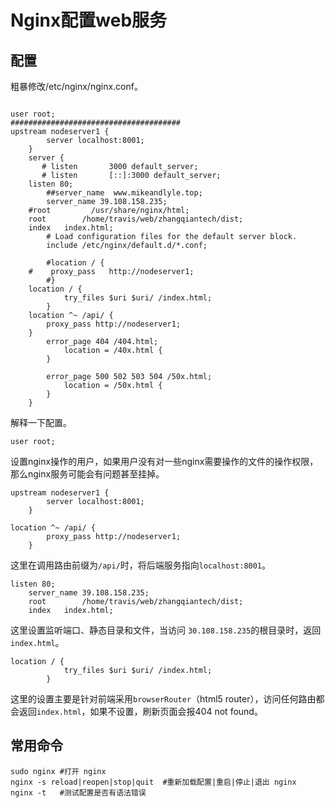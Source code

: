 # Nginx配置web服务
## 配置
粗暴修改/etc/nginx/nginx.conf。
```vim

user root;
######################################
upstream nodeserver1 {
    	server localhost:8001;	
    }
    server {
       # listen       3000 default_server;
       # listen       [::]:3000 default_server;
	listen 80;
        ##server_name  www.mikeandlyle.top;
        server_name 39.108.158.235;
	#root         /usr/share/nginx/html;
	root		/home/travis/web/zhangqiantech/dist;
	index	index.html;
        # Load configuration files for the default server block.
        include /etc/nginx/default.d/*.conf;

        #location / {
	#    proxy_pass   http://nodeserver1;
        #}
	location / {
        	try_files $uri $uri/ /index.html;    
    	}
	location ^~ /api/ {
		proxy_pass http://nodeserver1;
	}
        error_page 404 /404.html;
            location = /40x.html {
        }

        error_page 500 502 503 504 /50x.html;
            location = /50x.html {
        }
    }

```
解释一下配置。
```vim
user root;
```
设置nginx操作的用户，如果用户没有对一些nginx需要操作的文件的操作权限，那么nginx服务可能会有问题甚至挂掉。
```vim
upstream nodeserver1 {
    	server localhost:8001;	
    }
    
location ^~ /api/ {
		proxy_pass http://nodeserver1;
	}
```
这里在调用路由前缀为`/api/`时，将后端服务指向`localhost:8001`。
```vim
listen 80;
    server_name 39.108.158.235;
	root		/home/travis/web/zhangqiantech/dist;
	index	index.html;
```
这里设置监听端口、静态目录和文件，当访问 `30.108.158.235`的根目录时，返回`index.html`。
```vim
location / {
        	try_files $uri $uri/ /index.html;    
    	}
```
这里的设置主要是针对前端采用`browserRouter`（html5 router），访问任何路由都会返回`index.html`，如果不设置，刷新页面会报404 not found。

## 常用命令
```vim
sudo nginx #打开 nginx
nginx -s reload|reopen|stop|quit  #重新加载配置|重启|停止|退出 nginx
nginx -t   #测试配置是否有语法错误
```